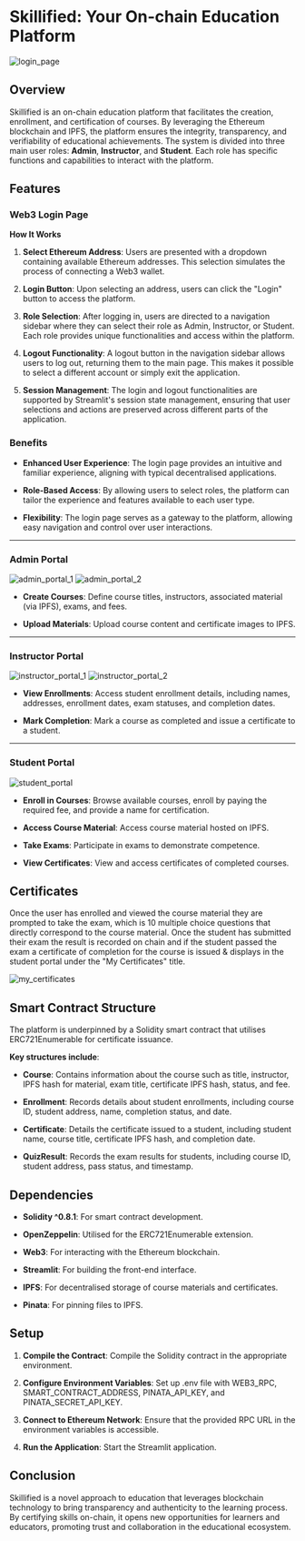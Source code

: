 # Skillified: Your On-chain Education Platform
![login_page](resources/readme_images/login_page.png)
## Overview
Skillified is an on-chain education platform that facilitates the creation, enrollment, and certification of courses. By leveraging the Ethereum blockchain and IPFS, the platform ensures the integrity, transparency, and verifiability of educational achievements. The system is divided into three main user roles: **Admin**, **Instructor**, and **Student**. Each role has specific functions and capabilities to interact with the platform.

## Features
### Web3 Login Page
**How It Works**

1. **Select Ethereum Address**: Users are presented with a dropdown containing available Ethereum addresses. This selection simulates the process of connecting a Web3 wallet.

2. **Login Button**: Upon selecting an address, users can click the "Login" button to access the platform.

3. **Role Selection**: After logging in, users are directed to a navigation sidebar where they can select their role as Admin, Instructor, or Student. Each role provides unique functionalities and access within the platform.

4. **Logout Functionality**: A logout button in the navigation sidebar allows users to log out, returning them to the main page. This makes it possible to select a different account or simply exit the application.

5. **Session Management**: The login and logout functionalities are supported by Streamlit's session state management, ensuring that user selections and actions are preserved across different parts of the application.

### Benefits
- **Enhanced User Experience**: The login page provides an intuitive and familiar experience, aligning with typical decentralised applications.

- **Role-Based Access**: By allowing users to select roles, the platform can tailor the experience and features available to each user type.

- **Flexibility**: The login page serves as a gateway to the platform, allowing easy navigation and control over user interactions.
---
### Admin Portal
![admin_portal_1](resources/readme_images/admin_portal_1.png)
![admin_portal_2](resources/readme_images/admin_portal_2.png)

- **Create Courses**: Define course titles, instructors, associated material (via IPFS), exams, and fees.

- **Upload Materials**: Upload course content and certificate images to IPFS.
---
### Instructor Portal
![instructor_portal_1](resources/readme_images/instructor_portal_1.png)
![instructor_portal_2](resources/readme_images/instructor_portal_2.png)
- **View Enrollments**: Access student enrollment details, including names, addresses, enrollment dates, exam statuses, and completion dates.

- **Mark Completion**: Mark a course as completed and issue a certificate to a student.
---
### Student Portal
![student_portal](resources/readme_images/student_portal.png)
- **Enroll in Courses**: Browse available courses, enroll by paying the required fee, and provide a name for certification.

- **Access Course Material**: Access course material hosted on IPFS.

- **Take Exams**: Participate in exams to demonstrate competence.

- **View Certificates**: View and access certificates of completed courses.

## Certificates
Once the user has enrolled and viewed the course material they are prompted to take the exam, which is 10 multiple choice questions that directly correspond to the course material. Once the student has submitted their exam the result is recorded on chain and if the student passed the exam a certificate of completion for the course is issued & displays in the student portal under the "My Certificates" title.

![my_certificates](resources/readme_images/my_certificates.png)

## Smart Contract Structure
The platform is underpinned by a Solidity smart contract that utilises ERC721Enumerable for certificate issuance.

**Key structures include**:

- **Course**: Contains information about the course such as title, instructor, IPFS hash for material, exam title, certificate IPFS hash, status, and fee.

- **Enrollment**: Records details about student enrollments, including course ID, student address, name, completion status, and date.

- **Certificate**: Details the certificate issued to a student, including student name, course title, certificate IPFS hash, and completion date.

- **QuizResult**: Records the exam results for students, including course ID, student address, pass status, and timestamp.

## Dependencies
- **Solidity ^0.8.1**: For smart contract development.

- **OpenZeppelin**: Utilised for the ERC721Enumerable extension.

- **Web3**: For interacting with the Ethereum blockchain.

- **Streamlit**: For building the front-end interface.

- **IPFS**: For decentralised storage of course materials and certificates.

- **Pinata**: For pinning files to IPFS.

## Setup
1. **Compile the Contract**: Compile the Solidity contract in the appropriate environment.

2. **Configure Environment Variables**: Set up .env file with WEB3_RPC, SMART_CONTRACT_ADDRESS, PINATA_API_KEY, and PINATA_SECRET_API_KEY.

3. **Connect to Ethereum Network**: Ensure that the provided RPC URL in the environment variables is accessible.

4. **Run the Application**: Start the Streamlit application.

## Conclusion
Skillified is a novel approach to education that leverages blockchain technology to bring transparency and authenticity to the learning process. By certifying skills on-chain, it opens new opportunities for learners and educators, promoting trust and collaboration in the educational ecosystem.





